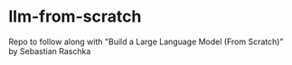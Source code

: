 # llm-from-scratch
Repo to follow along with "Build a Large Language Model (From Scratch)" by Sebastian Raschka 
